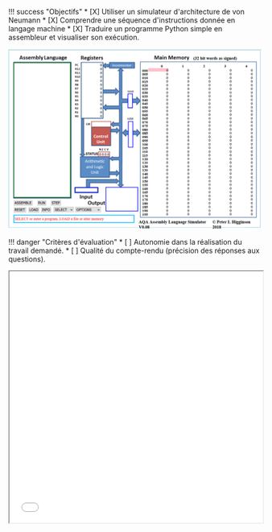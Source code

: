 !!! success "Objectifs"
    * [X] Utiliser un simulateur d'architecture de von Neumann
    * [X] Comprendre une séquence d'instructions donnée en langage machine
    * [X] Traduire un programme Python simple en assembleur et visualiser son exécution.

![](../../../assets/images/simulateur.png)

!!! danger "Critères d'évaluation"
    * [ ] Autonomie dans la réalisation du travail demandé.
    * [ ] Qualité du compte-rendu (précision des réponses aux questions).

 <iframe src="../../../../assets/pdf/23_TP_Assembleur.pdf" width="100%" height="500px"> </iframe>